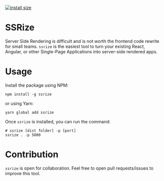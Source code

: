 [![install size](https://packagephobia.now.sh/badge?p=ssrize)](https://packagephobia.now.sh/result?p=ssrize)

# SSRize

Server Side Rendering is difficult and is not worth the frontend code rewrite for small teams. `ssrize` is the easiest tool to turn your existing React, Angular, or other Single-Page Applications into server-side rendered apps.

# Usage

Install the package using NPM:

```shell
npm install -g ssrize
```

or using Yarn:

```shell
yarn global add ssrize
```

Once `ssrize` is installed, you can run the command:

```shell
# ssrize [dist folder] -p [port]
ssrize . -p 5000
```

# Contribution

`ssrize` is open for collaboration. Feel free to open pull requests/issues to improve this tool.
